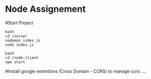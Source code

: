 # Node Assignement

#Start Project

```
bash
cd /server
nodemon index.js
node index.js
```

```
bash
cd /node-client
npm start
```

#Install google extentions (Cross Domain - CORS) to manage cors ....
